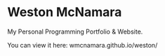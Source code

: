 # Weston McNamara
My Personal Programming Portfolio &amp; Website.

You can view it here: wmcnamara.github.io/weston/
